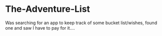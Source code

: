 # The-Adventure-List

Was searching for an app to keep track of some bucket list/wishes, found one and saw I have to pay for it....
